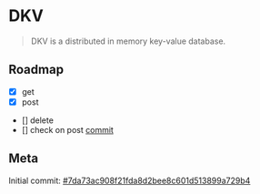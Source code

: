 # DKV

> DKV is a distributed in memory key-value database.


## Roadmap

- [x] get
- [x] post
- [] delete
- [] check on post [commit](https://github.com/blmayer/dkv/blob/d160e34976d570c9373090b23ef3901b8e04bcc7/cmd/root/instances.go#L60)

## Meta

Initial commit: [#7da73ac908f21fda8d2bee8c601d513899a729b4](https://github.com/blmayer/dkv/commit/7da73ac908f21fda8d2bee8c601d513899a729b4)
